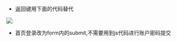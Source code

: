 - 返回键用下面的代码替代

<a href="#" onClick="javascript :history.go(-1);"><img src="img/icon/返回2.png" class="icon"></a>

- 首页登录改为form内的submit,不需要用到js代码进行账户密码提交
